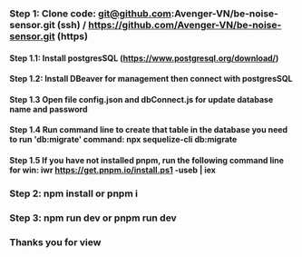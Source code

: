 ### Step 1: Clone code: git@github.com:Avenger-VN/be-noise-sensor.git (ssh) / https://github.com/Avenger-VN/be-noise-sensor.git (https)

#### Step 1.1: Install postgresSQL (https://www.postgresql.org/download/)

#### Step 1.2: Install DBeaver for management then connect with postgresSQL

#### Step 1.3 Open file config.json and dbConnect.js for update database name and password

#### Step 1.4 Run command line to create that table in the database you need to run 'db:migrate' command: npx sequelize-cli db:migrate

#### Step 1.5 If you have not installed pnpm, run the following command line for win: iwr https://get.pnpm.io/install.ps1 -useb | iex

### Step 2: npm install or pnpm i

### Step 3: npm run dev or pnpm run dev

### Thanks you for view
